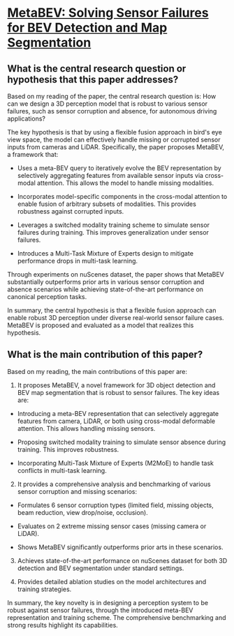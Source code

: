 # [MetaBEV: Solving Sensor Failures for BEV Detection and Map Segmentation](https://arxiv.org/abs/2304.09801)

## What is the central research question or hypothesis that this paper addresses?

 Based on my reading of the paper, the central research question is: How can we design a 3D perception model that is robust to various sensor failures, such as sensor corruption and absence, for autonomous driving applications? 

The key hypothesis is that by using a flexible fusion approach in bird's eye view space, the model can effectively handle missing or corrupted sensor inputs from cameras and LiDAR. Specifically, the paper proposes MetaBEV, a framework that:

- Uses a meta-BEV query to iteratively evolve the BEV representation by selectively aggregating features from available sensor inputs via cross-modal attention. This allows the model to handle missing modalities.

- Incorporates model-specific components in the cross-modal attention to enable fusion of arbitrary subsets of modalities. This provides robustness against corrupted inputs.

- Leverages a switched modality training scheme to simulate sensor failures during training. This improves generalization under sensor failures.

- Introduces a Multi-Task Mixture of Experts design to mitigate performance drops in multi-task learning.

Through experiments on nuScenes dataset, the paper shows that MetaBEV substantially outperforms prior arts in various sensor corruption and absence scenarios while achieving state-of-the-art performance on canonical perception tasks.

In summary, the central hypothesis is that a flexible fusion approach can enable robust 3D perception under diverse real-world sensor failure cases. MetaBEV is proposed and evaluated as a model that realizes this hypothesis.


## What is the main contribution of this paper?

 Based on my reading, the main contributions of this paper are:

1. It proposes MetaBEV, a novel framework for 3D object detection and BEV map segmentation that is robust to sensor failures. The key ideas are:

- Introducing a meta-BEV representation that can selectively aggregate features from camera, LiDAR, or both using cross-modal deformable attention. This allows handling missing sensors.

- Proposing switched modality training to simulate sensor absence during training. This improves robustness. 

- Incorporating Multi-Task Mixture of Experts (M2MoE) to handle task conflicts in multi-task learning.

2. It provides a comprehensive analysis and benchmarking of various sensor corruption and missing scenarios:

- Formulates 6 sensor corruption types (limited field, missing objects, beam reduction, view drop/noise, occlusion).

- Evaluates on 2 extreme missing sensor cases (missing camera or LiDAR). 

- Shows MetaBEV significantly outperforms prior arts in these scenarios.

3. Achieves state-of-the-art performance on nuScenes dataset for both 3D detection and BEV segmentation under standard settings.

4. Provides detailed ablation studies on the model architectures and training strategies. 

In summary, the key novelty is in designing a perception system to be robust against sensor failures, through the introduced meta-BEV representation and training scheme. The comprehensive benchmarking and strong results highlight its capabilities.

